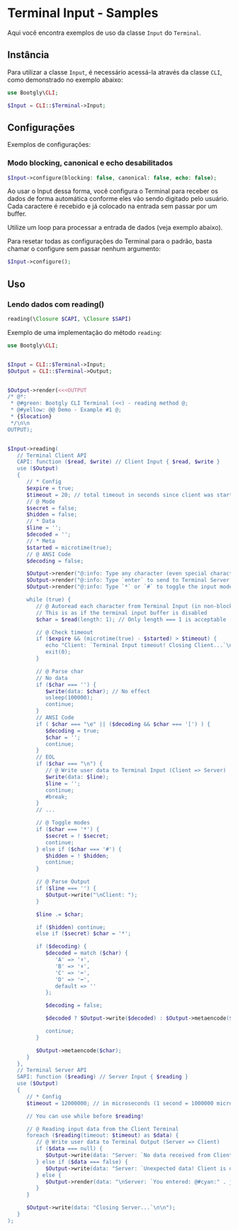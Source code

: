 # Terminal Input - Samples

Aqui você encontra exemplos de uso da classe `Input` do `Terminal`.

## Instância

Para utilizar a classe `Input`, é necessário acessá-la através da classe `CLI`, como demonstrado no exemplo abaixo:

```php
use Bootgly\CLI;

$Input = CLI::$Terminal->Input;
```

## Configurações

Exemplos de configurações:

### Modo blocking, canonical e echo desabilitados

```php
$Input->configure(blocking: false, canonical: false, echo: false);
```

Ao usar o Input dessa forma, você configura o Terminal para receber os dados de forma automática conforme eles vão sendo digitado pelo usuário. Cada caractere é recebido e já colocado na entrada sem passar por um buffer.

Utilize um loop para processar a entrada de dados (veja exemplo abaixo).

Para resetar todas as configurações do Terminal para o padrão, basta chamar o configure sem passar nenhum argumento:

```php
$Input->configure();
```

## Uso

### Lendo dados com reading()

```php
reading(\Closure $CAPI, \Closure $SAPI)
```

Exemplo de uma implementação do método `reading`:

```php
use Bootgly\CLI;


$Input = CLI::$Terminal->Input;
$Output = CLI::$Terminal->Output;


$Output->render(<<<OUTPUT
/* @*:
 * @#green: Bootgly CLI Terminal (<<) - reading method @;
 * @#yellow: @@ Demo - Example #1 @;
 * {$location}
 */\n\n
OUTPUT);


$Input->reading(
   // Terminal Client API
   CAPI: function ($read, $write) // Client Input { $read, $write }
   use ($Output)
   {
      // * Config
      $expire = true;
      $timeout = 20; // total timeout in seconds since client was started
      // @ Mode
      $secret = false;
      $hidden = false;
      // * Data
      $line = '';
      $decoded = '';
      // * Meta
      $started = microtime(true);
      // @ ANSI Code
      $decoding = false;

      $Output->render("@:info: Type any character (even special characters)...\n");
      $Output->render("@:info: Type `enter` to send to Terminal Server... @;\n");
      $Output->render("@:info: Type `*` or `#` to toggle the input mode to secret/hidden... @;\n\n");

      while (true) {
         // @ Autoread each character from Terminal Input (in non-blocking mode)
         // This is as if the terminal input buffer is disabled
         $char = $read(length: 1); // Only length === 1 is acceptable (for now)

         // @ Check timeout
         if ($expire && (microtime(true) - $started) > $timeout) {
            echo "Client: `Terminal Input timeout! Closing Client...`\n\n";
            exit(0);
         }

         // @ Parse char
         // No data
         if ($char === '') {
            $write(data: $char); // No effect
            usleep(100000);
            continue;
         }
         // ANSI Code
         if ( $char === "\e" || ($decoding && $char === '[') ) {
            $decoding = true;
            $char = '';
            continue;
         }
         // EOL
         if ($char === "\n") {
            // @ Write user data to Terminal Input (Client => Server)
            $write(data: $line);
            $line = '';
            continue;
            #break;
         }
         // ...

         // @ Toggle modes
         if ($char === '*') {
            $secret = ! $secret;
            continue;
         } else if ($char === '#') {
            $hidden = ! $hidden;
            continue;
         }

         // @ Parse Output
         if ($line === '') {
            $Output->write("\nClient: ");
         }

         $line .= $char;

         if ($hidden) continue;
         else if ($secret) $char = '*';

         if ($decoding) {
            $decoded = match ($char) {
               'A' => '⬆️',
               'B' => '⬇️',
               'C' => '➡️',
               'D' => '⬅️',
               default => ''
            };

            $decoding = false;

            $decoded ? $Output->write($decoded) : $Output->metaencode($char);

            continue;
         }

         $Output->metaencode($char);
      }
   },
   // Terminal Server API
   SAPI: function ($reading) // Server Input { $reading }
   use ($Output)
   {
      // * Config
      $timeout = 12000000; // in microseconds (1 second = 1000000 microsecond)

      // You can use while before $reading!

      // @ Reading input data from the Client Terminal
      foreach ($reading(timeout: $timeout) as $data) {
         // @ Write user data to Terminal Output (Server => Client)
         if ($data === null) {
            $Output->write(data: "Server: `No data received from Client. Timeout reached?`\n");
         } else if ($data === false) {
            $Output->write(data: "Server: `Unexpected data! Client is dead?`\n");
         } else {
            $Output->render(data: "\nServer: `You entered: @#cyan:" . json_encode($data) . " @;`\n\n");
         }
      }

      $Output->write(data: "Closing Server...`\n\n");
   }
);
```

